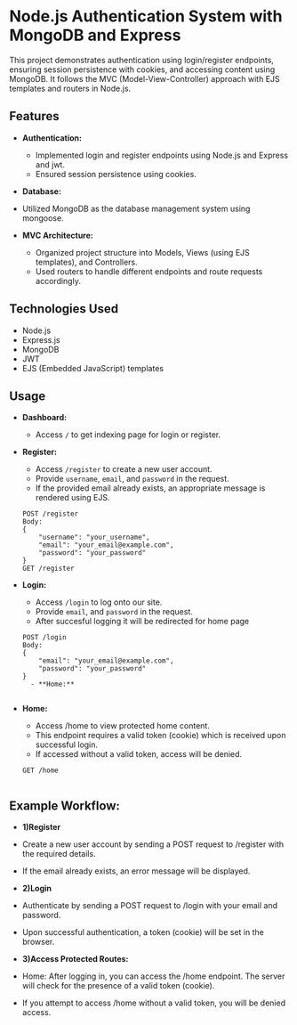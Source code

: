 # Node.js Authentication System with MongoDB and Express

This project demonstrates authentication using login/register endpoints, ensuring session persistence with cookies, and accessing content using MongoDB. It follows the MVC (Model-View-Controller) approach with EJS templates and routers in Node.js.

## Features

- **Authentication:**
  - Implemented login and register endpoints using Node.js and Express and jwt.
  - Ensured session persistence using cookies.
  
- **Database:**
 - Utilized MongoDB as the database management system using mongoose.

- **MVC Architecture:**
  - Organized project structure into Models, Views (using EJS templates), and Controllers.
  - Used routers to handle different endpoints and route requests accordingly.

## Technologies Used

- Node.js
- Express.js
- MongoDB
- JWT
- EJS (Embedded JavaScript) templates
  
## Usage


- **Dashboard:**
  - Access `/` to get indexing page for login or register.
  
- **Register:**
  - Access `/register` to create a new user account.
  - Provide `username`, `email`, and `password` in the request.
  - If the provided email already exists, an appropriate message is rendered using EJS.

  ```plaintext
  POST /register
  Body:
  {
      "username": "your_username",
      "email": "your_email@example.com",
      "password": "your_password"
  }
  GET /register
- **Login:**
  - Access `/login` to log onto our site.
  - Provide `email`, and `password` in the request.
  - After succesful logging it will be redirected for home page
   
  ```plaintext
  POST /login
  Body:
  {
      "email": "your_email@example.com",
      "password": "your_password"
  }
    - **Home:**


- **Home:**
   - Access /home to view protected home content.
   - This endpoint requires a valid token (cookie) which is received upon successful login.
   - If accessed without a valid token, access will be denied.
  ```plaintext
  GET /home


## Example Workflow:

- **1)Register**
- Create a new user account by sending a POST request to /register with the required details.
- If the email already exists, an error message will be displayed.

- **2)Login**
- Authenticate by sending a POST request to /login with your email and password.
- Upon successful authentication, a token (cookie) will be set in the browser.
  
 - **3)Access Protected Routes:**
 - Home: After logging in, you can access the /home endpoint. The server will check for the presence of a valid token (cookie).
 - If you attempt to access /home without a valid token, you will be denied access.
 
  
